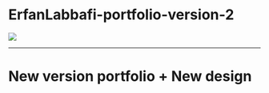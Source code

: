 # ErfanLabbafi-portfolio-version-2
<img src="https://github.com/Erfanlab/ErfanLabbafi-portfolio-version-2/blob/main/assest/src/images/Cover.png?raw=true">
<hr>
<h1>

New version portfolio + New design
  
</h1>

